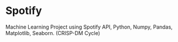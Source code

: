 # Spotify
Machine Learning Project using Spotify API, Python, Numpy, Pandas, Matplotlib, Seaborn. (CRISP-DM Cycle)
